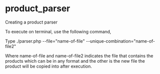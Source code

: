 # product_parser
Creating a product parser 

To execute on terminal, use the following command, 

Type ./parser.php --file="name-of-file" --unique-combination="name-of-file2"

Where name-of-file and name-of-file2 indicates the file that contains the products which can be in any format and the other is the new file the product will be copied into after execution. 

